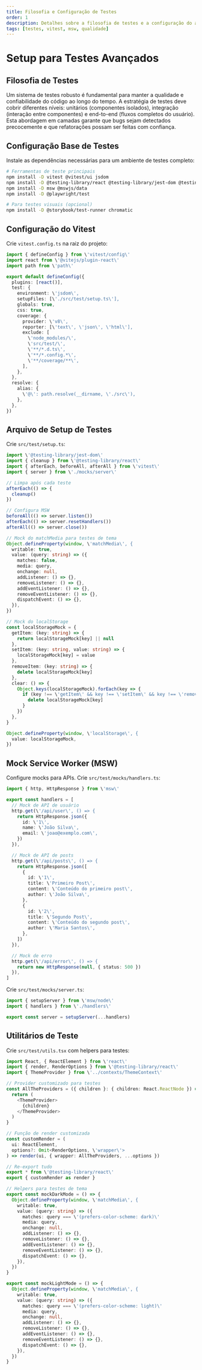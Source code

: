 ```yaml
---
title: Filosofia e Configuração de Testes
order: 1
description: Detalhes sobre a filosofia de testes e a configuração do ambiente de testes com Vitest e MSW.
tags: [testes, vitest, msw, qualidade]
---
```


# Setup para Testes Avançados

## Filosofia de Testes

Um sistema de testes robusto é fundamental para manter a qualidade e confiabilidade do código ao longo do tempo. A estratégia de testes deve cobrir diferentes níveis: unitários (componentes isolados), integração (interação entre componentes) e end-to-end (fluxos completos do usuário). Esta abordagem em camadas garante que bugs sejam detectados precocemente e que refatorações possam ser feitas com confiança.

## Configuração Base de Testes

Instale as dependências necessárias para um ambiente de testes completo:

```bash
# Ferramentas de teste principais
npm install -D vitest @vitest/ui jsdom
npm install -D @testing-library/react @testing-library/jest-dom @testing-library/user-event
npm install -D msw @mswjs/data
npm install -D @playwright/test

# Para testes visuais (opcional)
npm install -D @storybook/test-runner chromatic
```

## Configuração do Vitest

Crie `vitest.config.ts` na raiz do projeto:

```typescript
import { defineConfig } from \'vitest/config\'
import react from \'@vitejs/plugin-react\'
import path from \'path\'

export default defineConfig({
  plugins: [react()],
  test: {
    environment: \'jsdom\',
    setupFiles: [\'./src/test/setup.ts\'],
    globals: true,
    css: true,
    coverage: {
      provider: \'v8\',
      reporter: [\'text\', \'json\', \'html\'],
      exclude: [
        \'node_modules/\',
        \'src/test/\',
        \'**/*.d.ts\',
        \'**/*.config.*\',
        \'**/coverage/**\',
      ],
    },
  },
  resolve: {
    alias: {
      \'@\': path.resolve(__dirname, \'./src\'),
    },
  },
})
```

## Arquivo de Setup de Testes

Crie `src/test/setup.ts`:

```typescript
import \'@testing-library/jest-dom\'
import { cleanup } from \'@testing-library/react\'
import { afterEach, beforeAll, afterAll } from \'vitest\'
import { server } from \'./mocks/server\'

// Limpa após cada teste
afterEach(() => {
  cleanup()
})

// Configura MSW
beforeAll(() => server.listen())
afterEach(() => server.resetHandlers())
afterAll(() => server.close())

// Mock do matchMedia para testes de tema
Object.defineProperty(window, \'matchMedia\', {
  writable: true,
  value: (query: string) => ({
    matches: false,
    media: query,
    onchange: null,
    addListener: () => {},
    removeListener: () => {},
    addEventListener: () => {},
    removeEventListener: () => {},
    dispatchEvent: () => {},
  }),
})

// Mock do localStorage
const localStorageMock = {
  getItem: (key: string) => {
    return localStorageMock[key] || null
  },
  setItem: (key: string, value: string) => {
    localStorageMock[key] = value
  },
  removeItem: (key: string) => {
    delete localStorageMock[key]
  },
  clear: () => {
    Object.keys(localStorageMock).forEach(key => {
      if (key !== \'getItem\' && key !== \'setItem\' && key !== \'removeItem\' && key !== \'clear\') {
        delete localStorageMock[key]
      }
    })
  },
}

Object.defineProperty(window, \'localStorage\', {
  value: localStorageMock,
})
```

## Mock Service Worker (MSW)

Configure mocks para APIs. Crie `src/test/mocks/handlers.ts`:

```typescript
import { http, HttpResponse } from \'msw\'

export const handlers = [
  // Mock de API de usuário
  http.get(\'/api/user\', () => {
    return HttpResponse.json({
      id: \'1\',
      name: \'João Silva\',
      email: \'joao@exemplo.com\',
    })
  }),

  // Mock de API de posts
  http.get(\'/api/posts\', () => {
    return HttpResponse.json([
      {
        id: \'1\',
        title: \'Primeiro Post\',
        content: \'Conteúdo do primeiro post\',
        author: \'João Silva\',
      },
      {
        id: \'2\',
        title: \'Segundo Post\',
        content: \'Conteúdo do segundo post\',
        author: \'Maria Santos\',
      },
    ])
  }),

  // Mock de erro
  http.get(\'/api/error\', () => {
    return new HttpResponse(null, { status: 500 })
  }),
]
```

Crie `src/test/mocks/server.ts`:

```typescript
import { setupServer } from \'msw/node\'
import { handlers } from \'./handlers\'

export const server = setupServer(...handlers)
```


## Utilitários de Teste

Crie `src/test/utils.tsx` com helpers para testes:

```typescript
import React, { ReactElement } from \'react\'
import { render, RenderOptions } from \'@testing-library/react\'
import { ThemeProvider } from \'../contexts/ThemeContext\'

// Provider customizado para testes
const AllTheProviders = ({ children }: { children: React.ReactNode }) => {
  return (
    <ThemeProvider>
      {children}
    </ThemeProvider>
  )
}

// Função de render customizada
const customRender = (
  ui: ReactElement,
  options?: Omit<RenderOptions, \'wrapper\'>
) => render(ui, { wrapper: AllTheProviders, ...options })

// Re-export tudo
export * from \'@testing-library/react\'
export { customRender as render }

// Helpers para testes de tema
export const mockDarkMode = () => {
  Object.defineProperty(window, \'matchMedia\', {
    writable: true,
    value: (query: string) => ({
      matches: query === \'(prefers-color-scheme: dark)\'
      media: query,
      onchange: null,
      addListener: () => {},
      removeListener: () => {},
      addEventListener: () => {},
      removeEventListener: () => {},
      dispatchEvent: () => {},
    }),
  })
}

export const mockLightMode = () => {
  Object.defineProperty(window, \'matchMedia\', {
    writable: true,
    value: (query: string) => ({
      matches: query === \'(prefers-color-scheme: light)\'
      media: query,
      onchange: null,
      addListener: () => {},
      removeListener: () => {},
      addEventListener: () => {},
      removeEventListener: () => {},
      dispatchEvent: () => {},
    }),
  })
}
```


